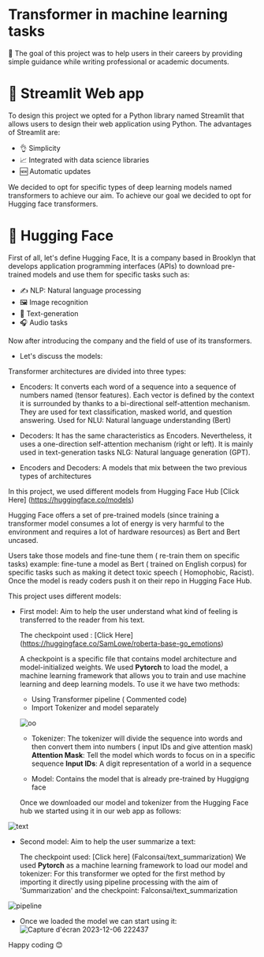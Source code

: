 # Transformer in machine learning tasks

🎯 The goal of this project was to help users in their careers by providing simple guidance while writing professional or academic documents.

# 🐍 Streamlit Web app

To design this project we opted for a Python library named Streamlit that allows users to design their web application using Python.
The advantages of Streamlit are:

* 👌 Simplicity
* 📈 Integrated with data science libraries
* 🆕 Automatic updates


We decided to opt for specific types of deep learning models named transformers to achieve our aim. 
To achieve our goal we decided to opt for Hugging face transformers.

# 🤗 Hugging Face
First of all, let's define Hugging Face, It is a company based in Brooklyn that develops application programming interfaces (APIs) to download pre-trained models and use them for specific tasks such as:

* ✍️ NLP: Natural language processing
* 🖼️ Image recognition
* 📝 Text-generation
* 🎧 Audio tasks

Now after introducing the company and the field of use of its transformers. 

* Let's discuss the models:

Transformer architectures  are divided into three types:

* Encoders: It converts each word of a sequence into a sequence of numbers named (tensor features). Each vector is defined by the context it is surrounded by thanks to a bi-directional self-attention mechanism.
  They are used for text classification, masked world, and question answering. Used for NLU: Natural language understanding (Bert)
  
* Decoders: It has the same characteristics as Encoders. Nevertheless, it uses a one-direction self-attention mechanism (right or left). It is mainly used in text-generation tasks NLG: Natural language generation (GPT).
  
* Encoders and Decoders: A models that mix between the two previous types of architectures

In this project, we used different models from Hugging Face Hub [Click Here] (https://huggingface.co/models)

Hugging Face offers a set of pre-trained models (since training a transformer model consumes a lot of energy is very harmful to the environment and requires a lot of hardware resources) as Bert and Bert uncased.

Users take those models and fine-tune them ( re-train them on specific tasks) example: fine-tune a model as Bert ( trained on English corpus) for specific tasks such as making it detect toxic speech ( Homophobic, Racist). Once the model is ready coders push it on their repo in Hugging Face Hub.

This project uses different models:

* First model: Aim to help the user understand what kind of feeling is transferred to the reader from his text.
  
  The checkpoint used : [Click Here] (https://huggingface.co/SamLowe/roberta-base-go_emotions)

  A checkpoint is a specific file that contains model architecture and model-initialized weights.
  We used **Pytorch** to load the model, a machine learning framework that allows you to train and use machine learning and deep learning models. 
  To use it we have two methods:
  
  * Using Transformer pipeline ( Commented code)
  * Import Tokenizer and model separately
    
  ![oo](https://github.com/SkanderBahrini/Hate-speech-detection--Transformer/assets/74383561/e054f91a-c2f6-4817-a469-8cc3418c8ca1)

  * Tokenizer: The tokenizer will divide the sequence into words and then convert them into numbers ( input IDs and give attention mask)
    **Attention Mask**: Tell the model which words to focus on in a specific sequence
    **Input IDs**: A digit representation of a world in a sequence

  * Model: Contains the model that is already pre-trained by Huggigng face

  Once we downloaded our model and tokenizer from the Hugging Face hub we started using it in our web app as follows:
  
![text](https://github.com/SkanderBahrini/Hate-speech-detection--Transformer/assets/74383561/d343f33a-f922-448d-9d48-35ce68aab29b)

* Second model: Aim to help the user summarize a text:

  The checkpoint used: [Click here] (Falconsai/text_summarization)
  We used **Pytorch** as a machine learning framework to load our model and tokenizer:
  For this transformer we opted for the first method by importing it directly using pipeline processing with the aim of 'Summarization' and the checkpoint: Falconsai/text_summarization
  
![pipeline](https://github.com/SkanderBahrini/Transformers-Project/assets/74383561/18722b80-fc0a-4cde-8e82-090e4913ade0)

* Once we loaded the model we can start using it:
![Capture d'écran 2023-12-06 222437](https://github.com/SkanderBahrini/Transformers-Project/assets/74383561/17c4afa3-0069-4ee0-8426-eccbe10e0dbf)


Happy coding 😊


  


